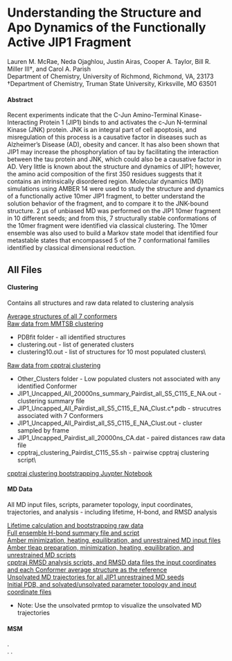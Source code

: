 # Understanding the Structure and Apo Dynamics of the Functionally Active JIP1 Fragment
Lauren M. McRae, Neda Ojaghlou, Justin Airas, Cooper A. Taylor, Bill R. Miller III†, and Carol A. Parish\
Department of Chemistry, University of Richmond, Richmond, VA, 23173\
†Department of Chemistry, Truman State University, Kirksville, MO 63501
#### Abstract
Recent experiments indicate that the C-Jun Amino-Terminal Kinase-Interacting Protein 1 (JIP1) binds to and activates the c-Jun N-terminal Kinase (JNK) protein. JNK is an integral part of cell apoptosis, and misregulation of this process is a causative factor in diseases such as Alzheimer’s Disease (AD), obesity and cancer. It has also been shown that JIP1 may increase the phosphorylation of tau by facilitating the interaction between the tau protein and JNK, which could also be a causative factor in AD. Very little is known about the structure and dynamics of JIP1; however, the amino acid composition of the first 350 residues suggests that it contains an intrinsically disordered region. Molecular dynamics (MD) simulations using AMBER 14 were used to study the structure and dynamics of a functionally active 10mer JIP1 fragment, to better understand the solution behavior of the fragment, and to compare it to the JNK-bound structure. 2 μs of unbiased MD was performed on the JIP1 10mer fragment in 10 different seeds; and from this, 7 structurally stable conformations of the 10mer fragment were identified via classical clustering. The 10mer ensemble was also used to build a Markov state model that identified four metastable states that encompassed 5 of the 7 conformational families identified by classical dimensional reduction.

## All Files
#### Clustering
Contains all structures and raw data related to clustering analysis

[Average structures of all 7 conformers](JIP1_Paper/Clustering/Avg_Conformer_Struct/)\
[Raw data from MMTSB clustering](JIP1_Paper/Clustering/MMTSB/)
- PDBfit folder - all identified structures
- clustering.out - list of generated clusters
- clustering10.out - list of structures for 10 most populated clusters\

[Raw data from cpptraj clustering](JIP1_Paper/Clustering/cpptraj/)
- Other_Clusters folder - Low populated clusters not associated with any identified Conformer
- JIP1_Uncapped_All_20000ns_summary_Pairdist_all_S5_C115_E_NA.out - clustering summary file
- JIP1_Uncapped_All_Pairdist_all_S5_C115_E_NA_Clust.c*.pdb - strucutres associated with 7 Conformers
- JIP1_Uncapped_All_Pairdist_all_S5_C115_E_NA_Clust.out - cluster sampled by frame
- JIP1_Uncapped_Pairdist_all_20000ns_CA.dat - paired distances raw data file
- cpptraj_clustering_Pairdist_C115_S5.sh - pairwise cpptraj clustering script\

[cpptraj clustering bootstrapping Juypter Notebook](JIP1_Paper/Clustering/cpptraj_bootstrapping/)

#### MD Data
All MD input files, scripts, parameter topology, input coordinates, trajectories, and analysis - including lifetime, H-bond, and RMSD analysis 

[Lifetime calculation and bootstrapping raw data](JIP1_Paper/MD_Data/Lifetime)\
[Full ensemble H-bond summary file and script](JIP1_Paper/MD_Data/Hbond)\
[Amber minimization, heating, equilibration, and unrestrained MD input files](JIP1_Paper/MD_Data/MD_input)\
[Amber tleap preparation, minimization, heating, equilibration, and unrestrained MD scripts](JIP1_Paper/MD_Data/MD_scripts)\
[cpptraj RMSD analysis scripts, and RMSD data files the input coordinates and each Conformer average structure as the reference](JIP1_Paper/MD_Data/RMSD)\
[Unsolvated MD trajectories for all JIP1 unrestrained MD seeds](JIP1_Paper/MD_Data/Trajectories)\
[Initial PDB, and solvated/unsolvated parameter topology and input coordinate files](JIP1_Paper/MD_Data/prmtop_inpcrd)
- Note: Use the unsolvated prmtop to visualize the unsolvated MD trajectories

#### MSM
.\
.
.
